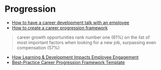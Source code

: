 # Progression

* [How to have a career development talk with an employee](https://www.leapsome.com/playbooks/how-to-have-career-development-talk)
* [How to create a career progression framework](https://www.leapsome.com/playbooks/how-to-create-career-progression-framework)
> career growth opportunities rank number one (61%) on the list of most important factors when looking for a new job, surpassing even compensation (57%)
  * [How Learning & Development Impacts Employee Engagement](https://trainingindustry.com/blog/performance-management/how-learning-development-impacts-employee-engagement/)
* [Best-Practice Career Progression Framework Template](https://www.leapsome.com/downloads/career-progression-framework-template)